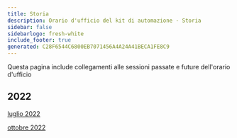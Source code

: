 ```yaml
---
title: Storia
description: Orario d'ufficio del kit di automazione - Storia
sidebar: false
sidebarlogo: fresh-white
include_footer: true
generated: C28F6544C6800EB7071456A4A24A41BECA1FE8C9
---
```


Questa pagina include collegamenti alle sessioni passate e future dell'orario d'ufficio

## 2022

[luglio 2022](/it/office-hours/november-2022)

[ottobre 2022](/it/office-hours/october-2022)
